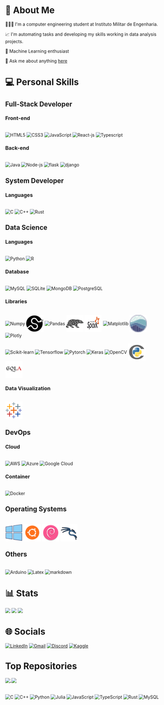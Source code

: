 <!--
## To learn
Golang
C#
Zig
Nim
Carbon
Haskell
Next
Vue
Express
💼 
-->

# 💫 About Me
👨🏻‍💻 I'm a computer engineering student at Instituto Militar de Engenharia.

📈 I'm automating tasks and developing my skills working in data analysis projects.

📓 Machine Learning enthusiast

<!-- 📈  You can see my portfolio [here](https://varad-comrad.github.io) -->

💬 Ask me about anything [here](https://github.com/varad-comrad/varad-comrad/issues) 


 # 💻 Personal Skills 
 
## Full-Stack Developer
###  Front-end
<div style="diplay: inline-block"><br>
<img align="center" alt="HTML5" height="55" width="55" src="https://cdn.jsdelivr.net/gh/devicons/devicon/icons/html5/html5-original.svg">
<img align="center" alt="CSS3" height="55" width="55" src="https://cdn.jsdelivr.net/gh/devicons/devicon/icons/css3/css3-original.svg">
<img align="center" alt="JavaScript" height="55" width="55" src="https://cdn.jsdelivr.net/gh/devicons/devicon/icons/javascript/javascript-original.svg">
<img align="center" alt="React-js" height="55" width="55" src="https://cdn.jsdelivr.net/gh/devicons/devicon/icons/react/react-original.svg">
<!-- <img align="center" alt="Vue-js" height="55" width="55" src="https://user-images.githubusercontent.com/25181517/117448124-a2da9800-af3e-11eb-85d2-bd1b69b65603.png"> -->
<img align="center" alt="Typescript" height="55" width="55" src="https://cdn.jsdelivr.net/gh/devicons/devicon/icons/typescript/typescript-original.svg">
<!-- <img align="center" alt=".Net" height="55" width="55" src="https://user-images.githubusercontent.com/25181517/121405754-b4f48f80-c95d-11eb-8893-fc325bde617f.png"> -->

</div>

### Back-end
<div style="diplay: inline-block"><br>
<img align="center" alt="Java" height="55" width="55" src="https://cdn.jsdelivr.net/gh/devicons/devicon/icons/java/java-original.svg">
<!-- <img align="center" alt="Deno" height="55" width="55" src="libs/deno.svg"> -->
<!-- <img align="center" alt="Golang" height="55" width="55" src="https://cdn.jsdelivr.net/gh/devicons/devicon/icons/go/go-original-wordmark.svg" /> -->
<!-- <img align="center" alt="C#" height="55" width="55" src="https://cdn.jsdelivr.net/gh/devicons/devicon/icons/csharp/csharp-original.svg"> -->
<img align="center" alt="Node-js" height="55" width="55" src="https://cdn.jsdelivr.net/gh/devicons/devicon/icons/nodejs/nodejs-original.svg">
<img align="center" alt="flask" height="55" width="55" src="https://user-images.githubusercontent.com/25181517/183423775-2276e25d-d43d-4e58-890b-edbc88e915f7.png">
<img align="center" alt="django" height="55" width="55" src="https://cdn.jsdelivr.net/gh/devicons/devicon/icons/django/django-plain.svg" />
<!-- <img align="center" alt="FastAPI" height="55" width="55" src="libs/fastapi.svg">   -->

</div>

## System Developer
### Languages
<div style="diplay: inline-block"><br>
<img align="center" alt="C" height="55" width="55" src="https://cdn.jsdelivr.net/gh/devicons/devicon/icons/c/c-original.svg"> 
<img align="center" alt="C++" height="55" width="55" src="https://cdn.jsdelivr.net/gh/devicons/devicon/icons/cplusplus/cplusplus-original.svg"> 
<img align="center" alt="Rust" height="55" width="55" src="https://user-images.githubusercontent.com/25181517/192599922-3a8ceb1c-ff1d-40bc-b73c-99ea1182d8ad.png">
<!--  Zig -->
<!-- Carbon -->

</div>

## Data Science
### Languages
<div style="diplay: inline-block"><br>
<img align="center" alt="Python" height="55" width="55" src="https://cdn.jsdelivr.net/gh/devicons/devicon/icons/python/python-original.svg">
 <img align="center" alt="R" height="55" width="55" src="https://cdn.jsdelivr.net/gh/devicons/devicon/icons/r/r-original.svg">
<!-- <img align="center" alt="Julia" height="55" width="55" src="https://cdn.jsdelivr.net/gh/devicons/devicon/icons/julia/julia-original.svg"> -->
<!-- Nim -->

</div>

### Database
<div style="diplay: inline-block"><br>
<img align="center" alt="MySQL" height="55" width="55" src="https://cdn.jsdelivr.net/gh/devicons/devicon/icons/mysql/mysql-original.svg">
<img align="center" alt="SQLite" height="55" width="55" src="https://cdn.jsdelivr.net/gh/devicons/devicon/icons/sqlite/sqlite-original.svg">
<img align="center" alt="MongoDB" height="55" width="55" src="https://cdn.jsdelivr.net/gh/devicons/devicon/icons/mongodb/mongodb-original.svg">
<img align="center" alt="PostgreSQL" height="55" width="55" src="https://user-images.githubusercontent.com/25181517/117208740-bfb78400-adf5-11eb-97bb-09072b6bedfc.png">
<!-- <img align="center" alt="CouchDB" height="55" width="55" src="https://cdn.jsdelivr.net/gh/devicons/devicon/icons/couchdb/couchdb-original.svg"> -->
<!-- <img align="center" alt="Redis" height="55" width="55" src="https://cdn.jsdelivr.net/gh/devicons/devicon/icons/redis/redis-original.svg"> -->
<!--  <img align="center" alt="MariaDB" height="55" width="55" src="https://cdn.jsdelivr.net/gh/devicons/devicon/icons/mariadb/mariadb-original.svg"> -->
<!-- <img align="center" alt="Firebase" height="55" width="55" src="https://cdn.jsdelivr.net/gh/devicons/devicon/icons/firebase/firebase-original.svg"> -->
<!--  <img align="center" alt="SurrealDB" height="55" width="55" src="https://cdn.jsdelivr.net/gh/devicons/devicon/icons/surrealdb/surrealdb-original.svg"> -->

</div>

### Libraries 
<div style="diplay: inline-block"><br>
<img align="center" alt="Numpy" height="55" width="55" src="https://cdn.jsdelivr.net/gh/devicons/devicon/icons/numpy/numpy-original.svg">
<img align="center" alt="Scipy" height="55" width="55" src="libs/scipy_logo_icon_248581.png"> 
<img align="center" alt="Pandas" height="55" width="55" src="https://cdn.jsdelivr.net/gh/devicons/devicon/icons/pandas/pandas-original.svg">
<img align="center" alt="Polars" height="55" width="55" src="Simpleicons-Team-Simple-Polars.svg">
<img align="center" alt="Apache Spark" height="55" width="55" src="libs/apache_spark_logo_icon_170561.png">  
<!-- <img align="center" alt="Apache Kafka" height="55" width="55" src="libs/apache_kafka_icon_138937.svg">   -->
<img align="center" alt="Matplotlib" height="55" width="55" src="https://upload.wikimedia.org/wikipedia/commons/8/84/Matplotlib_icon.svg">
<img align="center" alt="Seaborn" height="55" width="55" src="libs/seaborn-icon.svg">
<img align="center" alt="Plotly" height="55" width="55" src="https://images.plot.ly/logo/new-branding/plotly-logomark.png"> </br> </br>
<!-- <img align="center" alt="Selenium" height="55" width="55" src="libs/selenium.svg">  -->
<img align="center" alt="Scikit-learn" height="55" width="55" src="https://upload.wikimedia.org/wikipedia/commons/0/05/Scikit_learn_logo_small.svg">
<!-- <img align="center" alt="MLFlow" height="55" width="55" src="libs/MLflow-Logo.svg">   -->
<!-- <img align="center" alt="Apache Airflow" height="55" width="55" src="libs/MLflow-Logo.svg">   -->
<img align="center" alt="Tensorflow" height="55" width="55" src="https://cdn.jsdelivr.net/gh/devicons/devicon/icons/tensorflow/tensorflow-original.svg">
<img align="center" alt="Pytorch" height="55" width="55" src="https://cdn.jsdelivr.net/gh/devicons/devicon/icons/pytorch/pytorch-original.svg">
<img align="center" alt="Keras" height="55" width="55" src="https://upload.wikimedia.org/wikipedia/commons/a/ae/Keras_logo.svg">
<img align="center" alt="OpenCV" height="55" width="55" src="https://cdn.jsdelivr.net/gh/devicons/devicon/icons/opencv/opencv-original.svg">
<img align="center" alt="Cython" height="55" width="55" src="libs/file_type_cython_icon_130653.png">
<img align="center" alt="sqlalchemy" height="55" width="55" src="libs/SQLAlchemy.png">
<!-- 
 NLTK
 Airflow
 PyArrow
 YOLO
 StatsModels
 Pyro
 Requests
 BeatifulSoup
 JAX
 Gymnasium
 -->
 
</div>

### Data Visualization
<div style="diplay: inline-block"><br>
<!-- <img alt="Power BI" align="center" height="55" width="55" src="dasoft/icons8-power-bi-50.png"> -->
<img alt="Tableau" align="center" height="55" width="55" src="dasoft/icons8-tableau-software-48.png">
</div>  
  

## DevOps

### Cloud
<div style="diplay: inline-block"><br>
<img align="center" alt="AWS" height="55" width="55" src="https://cdn.jsdelivr.net/gh/devicons/devicon/icons/amazonwebservices/amazonwebservices-original.svg" />
<img align="center" alt="Azure" height="55" width="55" src="https://cdn.jsdelivr.net/gh/devicons/devicon/icons/azure/azure-original.svg" />
<img align="center" alt="Google Cloud" height="55" width="55" src="https://cdn.jsdelivr.net/gh/devicons/devicon/icons/googlecloud/googlecloud-original.svg" />                
 
### Container
<div style="diplay: inline-block"><br>
<img align="center" alt="Docker" height="55" width="55" src="https://cdn.jsdelivr.net/gh/devicons/devicon/icons/docker/docker-original.svg" />
<!-- <img align="center" alt="Kubernetes" height="55" width="55" src="https://cdn.jsdelivr.net/gh/devicons/devicon/icons/kubernetes/kubernetes-plain.svg" /> -->
<!-- <img align="center" alt="Rancher" height="55" width="55" src="rancher.svg" />    -->
</div>

## Operating Systems
<div style="diplay: inline-block"><br>
<img alt="Windows" align="center" height="55" width="55" src="distros/5882175_logo_operating_system_windows_icon.png">
<img alt="Ubuntu" align="center" height="55" width="55" src="distros/5367252_linux_operating system_ubuntu_icon.png">
<!-- <img alt="Arch Linux" align="center" height="55" width="55" src="distros/distributorlogoarchlinux_103805.png"> -->
<img alt="Debian" align="center" height="55" width="55" src="distros/distributorlogodebian_93598.png">
<img alt="Kali Linux" align="center" height="55" width="55" src="distros/icons8-kali-linux-100.png">
<!-- <img alt="BlackArch" align="center" height="55" width="55" src="distros/pngaaa.com-3063500.png"> -->
<!-- <img alt="nixOS" height="55" align="center" width="55" src="https://cdn.jsdelivr.net/gh/devicons/devicon/icons/nixos/nixos-original.svg" /> -->
</div>
  
## Others
<div style="diplay: inline-block"><br>
<img align="center" alt="Arduino" height="55" width="55" src="https://cdn.jsdelivr.net/gh/devicons/devicon/icons/arduino/arduino-original.svg">
<img align="center" alt="Latex" height="55" width="55" src="https://cdn.jsdelivr.net/gh/devicons/devicon/icons/latex/latex-original.svg">
<img align="center" alt="markdown" height="55" width="55" src="https://cdn.jsdelivr.net/gh/devicons/devicon/icons/markdown/markdown-original.svg" />
<!-- <img alt="bash" src="https://cdn.jsdelivr.net/gh/devicons/devicon/icons/bash/bash-original.svg" /> -->
</div>


# 📊 Stats
![](https://github-readme-stats-sigma-five.vercel.app/api?username=varad-comrad&theme=react&hide_border=false&include_all_commits=true&count_private=true&show_icons=true&line_height=21&card_width=288px)
![](https://github-readme-stats-sigma-five.vercel.app/api/top-langs?username=varad-comrad&theme=react&hide_border=false&include_all_commits=true&count_private=true&layout=compact&line_height=31&card_width=296px)
<img src="https://github-readme-streak-stats.herokuapp.com/?user=varad-comrad&theme=react&include_all_commits=true&count_private=true"/>


# 🌐 Socials

 [![LinkedIn](https://img.shields.io/badge/-LinkedIn-%230077B5?style=for-the-badge&logo=linkedin&logoColor=white)](https://www.linkedin.com/in/fabricio-asfora-74794a248) 
 [![Gmail](https://img.shields.io/badge/-Gmail-%23333?style=for-the-badge&logo=gmail&logoColor=white)](mailto:fabricio.asfora.001@gmail.com)
 [![Discord](https://img.shields.io/badge/Discord-7289DA?style=for-the-badge&logo=discord&logoColor=white)](https://discord.gg/#asford#3101)
 [![Kaggle](https://img.shields.io/badge/Kaggle-blue?style=for-the-badge&logo=kaggle&logoColor=white)](https://www.kaggle.com/varadcomrad)
<!--[![Instagram](https://img.shields.io/badge/Instagram-%23E4405F.svg?logo=Instagram&logoColor=white)](https://instagram.com/)-->

# Top Repositories


<a href="https://github.com/varad-comrad/estrutura-de-dados">
  <img align="center" src="https://github-readme-stats-sigma-five.vercel.app/api/pin/?username=varad-comrad&repo=estrutura-de-dados&theme=react" />
</a>
<a href="https://github.com/varad-comrad/Biblioteca-CNU">
  <img align="center" src="https://github-readme-stats-sigma-five.vercel.app/api/pin/?username=varad-comrad&repo=Biblioteca-CNU&theme=react" />
</a>

<br />
<br />

<!-- 
# Organizations:
- Skill Craft
- RustPython (possibly)
- Asahi Linux (possibly)
- Zig (possibly)
-->
<div style="display: inline_block"><br>
  <img align="center" alt="C" height="45" width="55" src="https://cdn.jsdelivr.net/gh/devicons/devicon/icons/c/c-original.svg">
  <img align="center" alt="C++" height="45" width="55" src="https://cdn.jsdelivr.net/gh/devicons/devicon/icons/cplusplus/cplusplus-original.svg"> 
  <img align="center" alt="Python" height="45" width="55" src="https://cdn.jsdelivr.net/gh/devicons/devicon/icons/python/python-original.svg">
  <img align="center" alt="Julia" height="45" width="55" src="https://cdn.jsdelivr.net/gh/devicons/devicon/icons/julia/julia-original.svg">
  <img align="center" alt="JavaScript" height="45" width="55" src="https://cdn.jsdelivr.net/gh/devicons/devicon/icons/javascript/javascript-original.svg">
  <img align="center" alt="TypeScript" height="45" width="55" src="https://cdn.jsdelivr.net/gh/devicons/devicon/icons/typescript/typescript-original.svg">
  <img align="center" alt="Rust" height="45" width="55" src="https://user-images.githubusercontent.com/25181517/192599922-3a8ceb1c-ff1d-40bc-b73c-99ea1182d8ad.png">
  <img align="center" alt="MySQL" height="45" width="55" src="https://cdn.jsdelivr.net/gh/devicons/devicon/icons/mysql/mysql-original.svg">

</div> 
